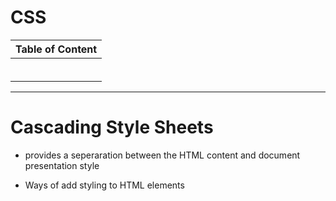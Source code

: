 # CSS
|Table of Content|
|---|
|[]()|
|[]()|
|[]()|
|[]()|
|[]()|
|[]()|

---
# <b>C</b>ascading <b>S</b>tyle <b>S</b>heets
- provides a seperaration between the HTML content and document presentation style

- Ways of add styling to HTML elements